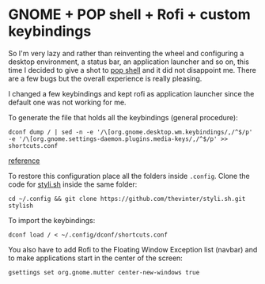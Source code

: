 # GNOME + POP shell + Rofi + custom keybindings

So I'm very lazy and rather than reinventing the wheel and configuring a desktop environment, a status bar, an application launcher and so on, this time I decided to give a shot to [pop shell](https://github.com/pop-os/shell) and it did not disappoint me.
There are a few bugs but the overall experience is really pleasing.

I changed a few keybindings and kept rofi as application launcher since the default one was not working for me.

To generate the file that holds all the keybindings (general procedure):
```
dconf dump / | sed -n -e '/\[org.gnome.desktop.wm.keybindings/,/^$/p' -e '/\[org.gnome.settings-daemon.plugins.media-keys/,/^$/p' >> shortcuts.conf
```

[reference](https://askubuntu.com/questions/26056/where-are-gnome-keyboard-shortcuts-stored)

To restore this configuration place all the folders inside `.config`. Clone the code for [styli.sh](https://github.com/thevinter/styli.sh) inside the same folder:

```
cd ~/.config && git clone https://github.com/thevinter/styli.sh.git stylish
```

To import the keybindings:
```
dconf load / < ~/.config/dconf/shortcuts.conf
```

You also have to add Rofi to the Floating Window Exception list (navbar) and to make applications start in the center of the screen:
```
gsettings set org.gnome.mutter center-new-windows true
```
